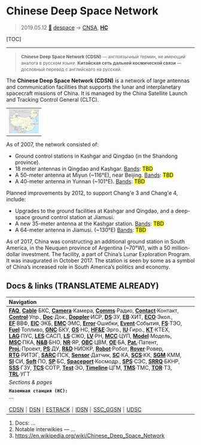 # Chinese Deep Space Network
> 2019.05.12 [🚀](../index/index.md) [despace](index.md) → [CNSA](zz_cnsa.md), **[НС](scs.md)**

[TOC]

---

> <small>**Chinese Deep Space Network (CDSN)** — англоязычный термин, не имеющий аналога в русском языке. **Китайская сеть дальней космической связи** — дословный перевод с английского на русский.</small>

The **Chinese Deep Space Network (CDSN)** is a network of large antennas and communication facilities that supports the lunar and interplanetary spacecraft missions of China. It is managed by the China Satellite Launch and Tracking Control General (CLTC).

||
|:--|
|[![](f/gs/cdsn_pic1_thumb.jpg)](f/gs/cdsn_pic1.png)|

As of 2007, the network consisted of:

   - Ground control stations in Kashgar and Qingdao (in the Shandong province).
   - 18 meter antennas in Qingdao and Kashgar. [Bands](rf.md): <mark>TBD</mark>
   - A 50-meter antenna at Miyun (~116°E), near Beijing. [Bands](rf.md): <mark>TBD</mark>
   - A 40-meter antenna in Yunnan (~101°E). [Bands](rf.md): <mark>TBD</mark>

Planned improvements by 2012, to support Chang'e 3 and Chang'e 4, include:

   - Upgrades to the ground facilities at Kashgar and Qingdao, and a deep-space ground control station at Jiamusi.
   - A new 35-meter antenna at the Kashgar station. [Bands](rf.md): <mark>TBD</mark>
   - A 64-meter antenna in Jiamusi. (~130°E) [Bands](rf.md): <mark>TBD</mark>

As of 2017, China was constructing an additional ground station in South America, in the Neuquen province of Argentina (~70°W), with a 50 million-dollar investment. The facility, a part of China’s Lunar Exploration Program. It was inaugurated in October 2017. The station is seen by some as a symbol of China’s increased role in South America’s politics and economy.



<p style="page-break-after:always"> </p>

## Docs & links (TRANSLATEME ALREADY)
|Navigation|
|:--|
|**[FAQ](faq.md)**, **[Cable](cable.md)**·БКС, **[Camera](cam.md)**·Камера, **[Comms](comms.md)**·Радио, **[Contact](contact.md)**·Контакт, **[Control](control.md)**·Упр., **[Doc](doc.md)**·Док., **[Doppler](doppler.md)**·ИСР, **[DS](ds.md)**·ЗУ, **[EB](eb.md)**·ХИТ, **[ECO](ecology.md)**·Экол., **[EF](ef.md)**·ВВФ, **[ElC](elc.md)**·ЭКБ, **[EMC](emc.md)**·ЭМС, **[Error](error.md)**·Ошибки, **[Event](event.md)**·События, **[FS](fs.md)**·ТЭО, **[Fuel](fuel.md)**·Топливо, **[GNC](gnc.md)**·БКУ, **[GS](scs.md)**·НС, **[HF&E](hfe.md)**·Эрго., **[IU](iu.md)**·Гиро., **[KT](kt.md)**·КТЕХ, **[LAG](lag.md)**·ПУC, **[LES](les.md)**·САСП, **[LS](ls.md)**·СЖО, **[LV](lv.md)**·РН, **[MCC](mcc.md)**·ЦУП, **[Model](model.md)**·Модель, **[MSC](sc.md)**·ПКА, **[N&B](nnb.md)**·БНО, **[NR](nr.md)**·ЯР, **[OBC](obc.md)**·ЦВМ, **[OE](oe.md)**·БА, **[Pat.](патент.md)**·Патент, **[Proj.](project.md)**·Проект, **[PS](ps.md)**·ДУ, **[R&D](rnd.md)**·НИОКР, **[Robot](robotics.md)**·Робот, **[Rover](rover.md)**·Ровер, **[RTG](rtg.md)**·РИТЭГ, **[SARC](sarc.md)**·ПСК, **[Sensor](sensor.md)**·Датчик, **[SC](sc.md)**·КА, **[SCS](scs.md)**·КК, **[SGM](sgm.md)**·КММ, **[SI](si.md)**·СИ, **[Soft](soft.md)**·ПО, **[SP](sp.md)**·БС, **[Spaceport](spaceport.md)**·Космодр., **[SPS](sps.md)**·СЭС, **[SRRQ](srrq.md)**·БКНР, **[SSS](sss.md)**·ГЗУ, **[TCS](tcs.md)**·СОТР, **[Test](test.md)**·ЭО, **[Timeline](timeline.md)**·ЦГМ, **[TMS](tms.md)**·ТМС, **[TOR](tor.md)**·ТЗ, **[TRL](trl.md)**·УГТ|
|*Sections & pages*|
|**`Наземная станция (НС):`**<br> … <br><br> [CDSN](cdsn.md) ┊ [DSN](dsn.md) ┊ [ESTRACK](estrack.md) ┊ [IDSN](idsn.md) ┊ [SSC_GGSN](ssc_ggsn.md) ┊ [UDSC](udsc.md)|

   1. Docs: …
   1. Notable interwikies — …
   1. <https://en.wikipedia.org/wiki/Chinese_Deep_Space_Network>


